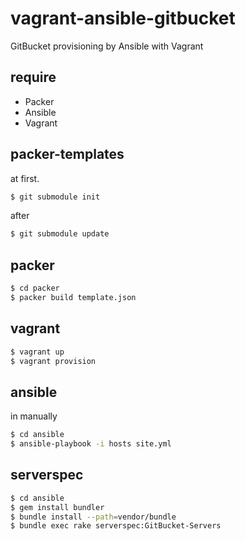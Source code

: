 vagrant-ansible-gitbucket
=========================

GitBucket provisioning by Ansible with Vagrant

## require

* Packer
* Ansible
* Vagrant

## packer-templates

at first.

``` sh
$ git submodule init
```

after

``` sh
$ git submodule update
```

## packer

``` sh
$ cd packer
$ packer build template.json
```

## vagrant

``` sh
$ vagrant up
$ vagrant provision
```

## ansible

in manually

``` sh
$ cd ansible
$ ansible-playbook -i hosts site.yml
```

## serverspec

``` sh
$ cd ansible
$ gem install bundler
$ bundle install --path=vendor/bundle
$ bundle exec rake serverspec:GitBucket-Servers
```
